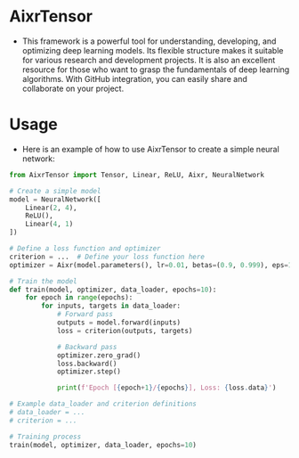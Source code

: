 # AixrTensor

 - This framework is a powerful tool for understanding, developing, and optimizing deep learning models. Its flexible structure makes it suitable for various research and development projects. It is also an excellent resource for those who want to grasp the fundamentals of deep learning algorithms. With GitHub integration, you can easily share and collaborate on your project.

# Usage

 - Here is an example of how to use AixrTensor to create a simple neural network:

```python
from AixrTensor import Tensor, Linear, ReLU, Aixr, NeuralNetwork

# Create a simple model
model = NeuralNetwork([
    Linear(2, 4),
    ReLU(),
    Linear(4, 1)
])

# Define a loss function and optimizer
criterion = ...  # Define your loss function here
optimizer = Aixr(model.parameters(), lr=0.01, betas=(0.9, 0.999), eps=1e-8, weight_decay=0.01, power=2)

# Train the model
def train(model, optimizer, data_loader, epochs=10):
    for epoch in range(epochs):
        for inputs, targets in data_loader:
            # Forward pass
            outputs = model.forward(inputs)
            loss = criterion(outputs, targets)

            # Backward pass
            optimizer.zero_grad()
            loss.backward()
            optimizer.step()

            print(f'Epoch [{epoch+1}/{epochs}], Loss: {loss.data}')

# Example data_loader and criterion definitions
# data_loader = ...
# criterion = ...

# Training process
train(model, optimizer, data_loader, epochs=10)
